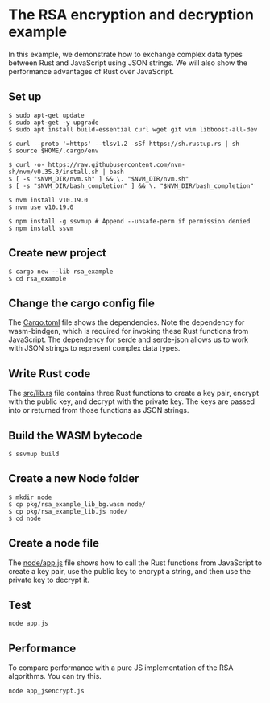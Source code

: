 # The RSA encryption and decryption example

In this example, we demonstrate how to exchange complex data types between Rust and JavaScript using JSON strings. We will also show the performance advantages of Rust over JavaScript.

## Set up

```
$ sudo apt-get update
$ sudo apt-get -y upgrade
$ sudo apt install build-essential curl wget git vim libboost-all-dev

$ curl --proto '=https' --tlsv1.2 -sSf https://sh.rustup.rs | sh
$ source $HOME/.cargo/env

$ curl -o- https://raw.githubusercontent.com/nvm-sh/nvm/v0.35.3/install.sh | bash
$ [ -s "$NVM_DIR/nvm.sh" ] && \. "$NVM_DIR/nvm.sh"
$ [ -s "$NVM_DIR/bash_completion" ] && \. "$NVM_DIR/bash_completion"

$ nvm install v10.19.0
$ nvm use v10.19.0

$ npm install -g ssvmup # Append --unsafe-perm if permission denied
$ npm install ssvm
```

## Create new project

```
$ cargo new --lib rsa_example
$ cd rsa_example
```

## Change the cargo config file

The [Cargo.toml](rsa_example/Cargo.toml) file shows the dependencies. Note the dependency for wasm-bindgen, which is required for invoking these Rust functions from JavaScript. The dependency for serde and serde-json allows us to work with JSON strings to represent complex data types.

## Write Rust code

The [src/lib.rs](rsa_example/src/lib.rs) file contains three Rust functions to create a key pair, encrypt with the public key, and decrypt with the private key. The keys are passed into or returned from those functions as JSON strings.

## Build the WASM bytecode

```
$ ssvmup build
```

## Create a new Node folder

```
$ mkdir node
$ cp pkg/rsa_example_lib_bg.wasm node/
$ cp pkg/rsa_example_lib.js node/
$ cd node
```

## Create a node file

The [node/app.js](rsa_example/node/app.js) file shows how to call the Rust functions from JavaScript to create a key pair, use the public key to encrypt a string, and then use the private key to decrypt it.

## Test

```
node app.js
```

## Performance

To compare performance with a pure JS implementation of the RSA algorithms. You can try this.

```
node app_jsencrypt.js
```

